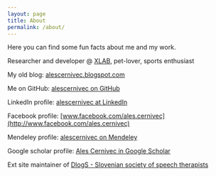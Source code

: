 ```yaml
---
layout: page
title: About
permalink: /about/
---
```


Here you can find some fun facts about me and my work.

Researcher and developer @ [XLAB](http://xlab.si/), pet-lover, sports enthusiast

My old blog: [alescernivec.blogspot.com](http://alescernivec.blogspot.com) 

Me on GitHub: [alescernivec on GitHub](https://github.com/alescernivec)

LinkedIn profile: [alescernivec at LinkedIn](http://www.linkedin.com/profile/view?id=17364918)

Facebook profile: [www.facebook.com/ales.cernivec](http://www.facebook.com/ales.cernivec)

Mendeley profile: [alescernivec on Mendeley](http://www.mendeley.com/profiles/ales-cernivec)

Google scholar profile: [Ales Cernivec in Google Scholar](http://scholar.google.si/citations?user=Nh-Ckg0AAAAJ&hl=en)

Ext site maintainer of [DlogS - Slovenian society of speech therapists](http://www.dlogs.si)
